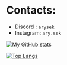 # Contacts:
- Discord : `arysek`
- Instagram: `ary.sek`

[![My GitHub stats](https://github-readme-stats.vercel.app/api?username=aryven&show_icons=true&theme=dark&count_private=true&hide=prs,issues,contribs&hide_title=false)](https://github.com/anuraghazra/github-readme-stats) 

[![Top Langs](https://github-readme-stats.vercel.app/api/top-langs/?username=aryven&hide_title=false&layout=compact&theme=dark&langs_count=5)](https://github.com/anuraghazra/github-readme-stats)
